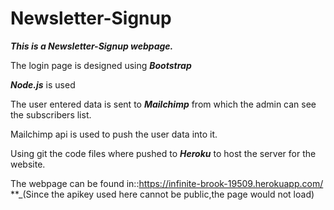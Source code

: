 # Newsletter-Signup

**_This is a Newsletter-Signup webpage._**

The login page is designed using **_Bootstrap_**

**_Node.js_** is used

The user entered data is sent to **_Mailchimp_** from which the admin can see the subscribers list.

Mailchimp api is used to push the user data into it.

Using git the code files where pushed to **_Heroku_** to host the server for the website.

The webpage can be found in::https://infinite-brook-19509.herokuapp.com/
**_(Since the apikey used here cannot be public,the page would not load)
